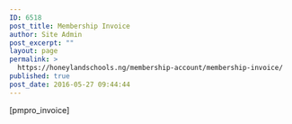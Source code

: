 ```yaml
---
ID: 6518
post_title: Membership Invoice
author: Site Admin
post_excerpt: ""
layout: page
permalink: >
  https://honeylandschools.ng/membership-account/membership-invoice/
published: true
post_date: 2016-05-27 09:44:44
---
```

[pmpro_invoice]